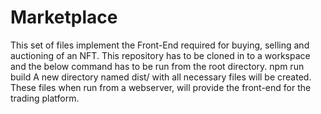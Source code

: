 # Marketplace
This set of files implement the Front-End required for buying, selling and auctioning of an NFT. This repository has to be cloned in to a workspace and the below command has to be run from the root directory. 
npm run build
A new directory named dist/ with all necessary files will be created. These files when run from a webserver, will provide the front-end for the trading platform. 
